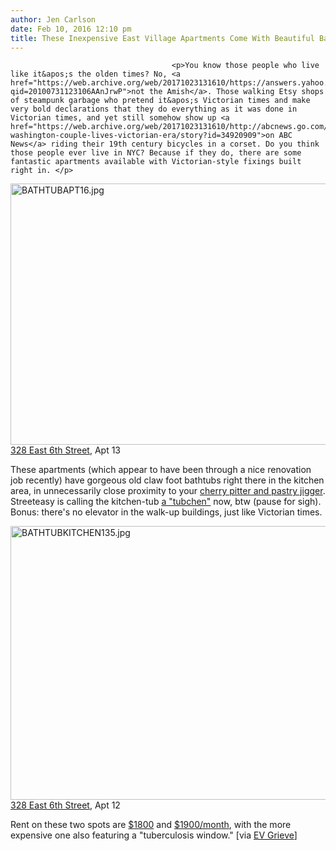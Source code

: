 ```yaml
---
author: Jen Carlson
date: Feb 10, 2016 12:10 pm
title: These Inexpensive East Village Apartments Come With Beautiful Bathtubs (In The Kitchen)
---
```


	
										<p>You know those people who live like it&apos;s the olden times? No, <a href="https://web.archive.org/web/20171023131610/https://answers.yahoo.com/question/index?qid=20100731123106AAnJrwP">not the Amish</a>. Those walking Etsy shops of steampunk garbage who pretend it&apos;s Victorian times and make very bold declarations that they do everything as it was done in Victorian times, and yet still somehow show up <a href="https://web.archive.org/web/20171023131610/http://abcnews.go.com/Lifestyle/meet-washington-couple-lives-victorian-era/story?id=34920909">on ABC News</a> riding their 19th century bicycles in a corset. Do you think those people ever live in NYC? Because if they do, there are some fantastic apartments available with Victorian-style fixings built right in. </p>

<p><span class="mt-enclosure mt-enclosure-image" style="display: inline;"> <img alt="BATHTUBAPT16.jpg" src="https://web.archive.org/web/20171023131610im_/http://gothamist.com/attachments/arts_jen/BATHTUBAPT16.jpg" width="640" height="418" class="image-none"> </span><br>
<span class="photo_caption"><a href="https://web.archive.org/web/20171023131610/http://www.mns.com/details/222756">328 East 6th Street</a>, Apt 13</span></p>

<p>These apartments (which appear to have been through a nice renovation job recently) have gorgeous old claw foot bathtubs right there in the kitchen area, in unnecessarily close proximity to your <a href="https://web.archive.org/web/20171023131610/http://www.oldandinteresting.com/kitchen-antiques.aspx">cherry pitter and pastry jigger</a>. Streeteasy is calling the kitchen-tub <a href="https://web.archive.org/web/20171023131610/http://streeteasy.com/blog/bathtub-in-kitchen/">a &quot;tubchen&quot;</a> now, btw (pause for sigh). Bonus: there&apos;s no elevator in the walk-up buildings, just like Victorian times.</p>

<p><span class="mt-enclosure mt-enclosure-image" style="display: inline;"> <img alt="BATHTUBKITCHEN135.jpg" src="https://web.archive.org/web/20171023131610im_/http://gothamist.com/attachments/arts_jen/BATHTUBKITCHEN135.jpg" width="640" height="438" class="image-none"> </span><br>
<span class="photo_caption"><a href="https://web.archive.org/web/20171023131610/http://streeteasy.com/building/328-east-6-street-manhattan/12">328 East 6th Street</a>, Apt 12</span></p>

<p>Rent on these two spots are <a href="https://web.archive.org/web/20171023131610/http://www.mns.com/details/222756">$1800</a> and <a href="https://web.archive.org/web/20171023131610/http://streeteasy.com/building/328-east-6-street-manhattan/12">$1900/month</a>, with the more expensive one also featuring a &quot;tuberculosis window.&quot; [via <a href="https://web.archive.org/web/20171023131610/http://evgrieve.com/2016/02/these-charming-east-6th-street-studios.html">EV Grieve</a>]</p>					
										
									
				
